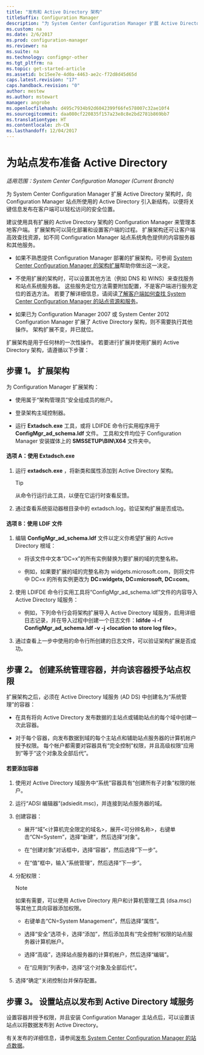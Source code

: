 ```yaml
---
title: "发布和 Active Directory 架构"
titleSuffix: Configuration Manager
description: "为 System Center Configuration Manager 扩展 Active Directory 架构，以简化部署和配置客户端的过程。"
ms.custom: na
ms.date: 2/6/2017
ms.prod: configuration-manager
ms.reviewer: na
ms.suite: na
ms.technology: configmgr-other
ms.tgt_pltfrm: na
ms.topic: get-started-article
ms.assetid: bc15ee7e-4d0a-4463-ae2c-f72d8d45d65d
caps.latest.revision: "17"
caps.handback.revision: "0"
author: mestew
ms.author: mstewart
manager: angrobe
ms.openlocfilehash: d495c7934b92d6042399f66fe578007c32ae10f4
ms.sourcegitcommit: daa080cf220835f157a23e8c8e2bd2781b869bb7
ms.translationtype: HT
ms.contentlocale: zh-CN
ms.lasthandoff: 12/04/2017
---
```

# <a name="prepare-active-directory-for-site-publishing"></a>为站点发布准备 Active Directory

*适用范围：System Center Configuration Manager (Current Branch)*

为 System Center Configuration Manager 扩展 Active Directory 架构时，向 Configuration Manager 站点所使用的 Active Directory 引入新结构，以便将关键信息发布在客户端可以轻松访问的安全位置。  

建议使用具有扩展的 Active Directory 架构的 Configuration Manager 来管理本地客户端。 扩展架构可以简化部署和设置客户端的过程。 扩展架构还可让客户端高效查找资源，如不同 Configuration Manager 站点系统角色提供的内容服务器和其他服务。  

-   如果不熟悉提供 Configuration Manager 部署的扩展架构，可参阅 [System Center Configuration Manager 的架构扩展](../../../core/plan-design/network/schema-extensions.md)帮助你做出这一决定。  

-   不使用扩展的架构时，可以设置其他方法（例如 DNS 和 WINS）来查找服务和站点系统服务器。 这些服务定位方法需要附加配置，不是客户端进行服务定位的首选方法。 若要了解详细信息，请阅读[了解客户端如何查找 System Center Configuration Manager 的站点资源和服务](../../../core/plan-design/hierarchy/understand-how-clients-find-site-resources-and-services.md)。  

-   如果已为 Configuration Manager 2007 或 System Center 2012 Configuration Manager 扩展了 Active Directory 架构，则不需要执行其他操作。 架构扩展不变，并已就位。  

扩展架构是用于任何林的一次性操作。 若要进行扩展并使用扩展的 Active Directory 架构，请遵循以下步骤：  

## <a name="step-1-extend-the-schema"></a>步骤 1。 扩展架构  
为 Configuration Manager 扩展架构：  

-   使用属于“架构管理员”安全组成员的帐户。  

-   登录架构主域控制器。  

-   运行 **Extadsch.exe** 工具，或将 LDIFDE 命令行实用程序用于 **ConfigMgr_ad_schema.ldf** 文件。 工具和文件均位于 Configuration Manager 安装媒体上的 **SMSSETUP\BIN\X64** 文件夹中。  

#### <a name="option-a-use-extadschexe"></a>选项 A：使用 Extadsch.exe  

1.  运行 **extadsch.exe** ，将新类和属性添加到 Active Directory 架构。  

    > [!TIP]  
    >  从命令行运行此工具，以便在它运行时查看反馈。  

2.  通过查看系统驱动器根目录中的 extadsch.log，验证架构扩展是否成功。  

#### <a name="option-b-use-the-ldif-file"></a>选项 B：使用 LDIF 文件  

1.  编辑 **ConfigMgr_ad_schema.ldf** 文件以定义你希望扩展的 Active Directory 根域：  

    -   将该文件中文本“DC=x”的所有实例替换为要扩展的域的完整名称。  

    -   例如，如果要扩展的域的完整名称为 widgets.microsoft.com，则将文件中 DC=x 的所有实例更改为 **DC=widgets, DC=microsoft, DC=com**。  

2.  使用 LDIFDE 命令行实用工具将“ConfigMgr_ad_schema.ldf”文件的内容导入 Active Directory 域服务：  

    -   例如，下列命令行会将架构扩展导入 Active Directory 域服务，启用详细日志记录，并在导入过程中创建一个日志文件：**ldifde -i -f ConfigMgr_ad_schema.ldf -v -j &lt;location to store log file\>**。  

3.  通过查看上一步中使用的命令行所创建的日志文件，可以验证架构扩展是否成功。  

## <a name="step-2--create-the-system-management-container-and-grant-sites-permissions-to-the-container"></a>步骤 2。  创建系统管理容器，并向该容器授予站点权限  
 扩展架构之后，必须在 Active Directory 域服务 (AD DS) 中创建名为“系统管理”的容器：  

-   在具有将向 Active Directory 发布数据的主站点或辅助站点的每个域中创建一次此容器。  

-   对于每个容器，向发布数据到域的每个主站点和辅助站点服务器的计算机帐户授予权限。 每个帐户都需要对容器具有“完全控制”权限，并且高级权限“应用到”等于“这个对象及全部后代”。  

#### <a name="to-add-the-container"></a>若要添加容器  

1.  使用对 Active Directory 域服务中“系统”容器具有“创建所有子对象”权限的帐户。  

2.  运行“ADSI 编辑器”(adsiedit.msc)，并连接到站点服务器的域。  

3.  创建容器：  

    -   展开“域”&lt;计算机完全限定的域名\>，展开&lt;可分辨名称\>，右键单击“CN=System”，选择“新建”，然后选择“对象”。  

    -   在“创建对象”对话框中，选择“容器”，然后选择“下一步”。  

    -   在“值”框中，输入“系统管理”，然后选择“下一步”。  

4.  分配权限：  

    > [!NOTE]  
    >  如果有需要，可以使用 Active Directory 用户和计算机管理工具 (dsa.msc) 等其他工具向容器添加权限。  

    -   右键单击“CN=System Management”，然后选择“属性”。  

    -   选择“安全”选项卡，选择“添加”，然后添加具有“完全控制”权限的站点服务器计算机帐户。  

    -   选择“高级”，选择站点服务器的计算机帐户，然后选择“编辑”。  

    -   在“应用到”列表中，选择“这个对象及全部后代”。  

5.  选择“确定”关闭控制台并保存配置。  

## <a name="step-3-set-up-sites-to-publish-to-active-directory-domain-services"></a>步骤 3。 设置站点以发布到 Active Directory 域服务  
 设置容器并授予权限，并且安装 Configuration Manager 主站点后，可以设置该站点以将数据发布到 Active Directory。  

 有关发布的详细信息，请参阅[发布 System Center Configuration Manager 的站点数据](../../../core/servers/deploy/configure/publish-site-data.md)。  
